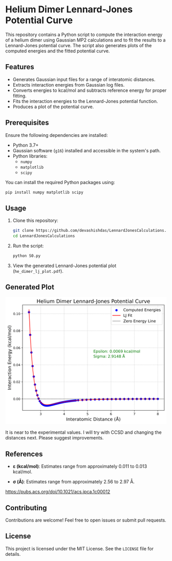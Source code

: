 # Helium Dimer Lennard-Jones Potential Curve

This repository contains a Python script to compute the interaction energy of a helium dimer using Gaussian MP2 calculations and to fit the results to a Lennard-Jones potential curve. The script also generates plots of the computed energies and the fitted potential curve.

## Features
- Generates Gaussian input files for a range of interatomic distances.
- Extracts interaction energies from Gaussian log files.
- Converts energies to kcal/mol and subtracts reference energy for proper fitting.
- Fits the interaction energies to the Lennard-Jones potential function.
- Produces a plot of the potential curve.

## Prerequisites
Ensure the following dependencies are installed:
- Python 3.7+
- Gaussian software (`g16`) installed and accessible in the system's path.
- Python libraries:
  - `numpy`
  - `matplotlib`
  - `scipy`

You can install the required Python packages using:
```bash
pip install numpy matplotlib scipy
```

## Usage
1. Clone this repository:
   ```bash
   git clone https://github.com/devashishdas/LennardJonesCalculations.git
   cd LennardJonesCalculations
   ```

2. Run the script:
   ```bash
   python S0.py
   ```

3. View the generated Lennard-Jones potential plot (`he_dimer_lj_plot.pdf`).

## Generated Plot
![Helium Dimer Lennard-Jones Potential](he_dimer_lj_plot-1.png)

It is near to the experimental values. I will try with CCSD and changing the distances next.
Please suggest improvements. 

## References

- **ε (kcal/mol)**: Estimates range from approximately 0.011 to 0.013 kcal/mol.

- **σ (Å)**: Estimates range from approximately 2.56 to 2.97 Å.

https://pubs.acs.org/doi/10.1021/acs.jpca.1c00012

## Contributing
Contributions are welcome! Feel free to open issues or submit pull requests.

## License
This project is licensed under the MIT License. See the `LICENSE` file for details.

